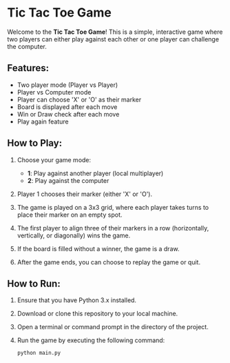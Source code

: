 # Tic Tac Toe Game

Welcome to the **Tic Tac Toe Game**! This is a simple, interactive game where two players can either play against each other or one player can challenge the computer.

## Features:
- Two player mode (Player vs Player)
- Player vs Computer mode
- Player can choose 'X' or 'O' as their marker
- Board is displayed after each move
- Win or Draw check after each move
- Play again feature

## How to Play:
1. Choose your game mode:
   - **1**: Play against another player (local multiplayer)
   - **2**: Play against the computer

2. Player 1 chooses their marker (either 'X' or 'O').

3. The game is played on a 3x3 grid, where each player takes turns to place their marker on an empty spot.

4. The first player to align three of their markers in a row (horizontally, vertically, or diagonally) wins the game.

5. If the board is filled without a winner, the game is a draw.

6. After the game ends, you can choose to replay the game or quit.

## How to Run:
1. Ensure that you have Python 3.x installed.
2. Download or clone this repository to your local machine.
3. Open a terminal or command prompt in the directory of the project.
4. Run the game by executing the following command:

   ```bash
   python main.py

